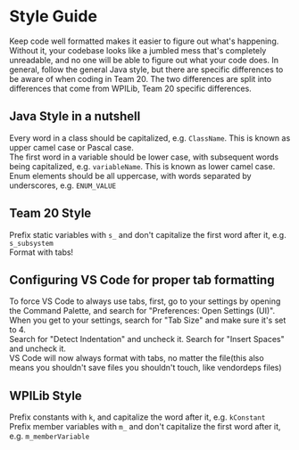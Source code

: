 Style Guide
===
Keep code well formatted makes it easier to figure out what's happening. Without it, your codebase looks like a jumbled mess that's completely unreadable, and no one will be able to figure out what your code does. In general, follow the general Java style, but there are specific differences to be aware of when coding in Team 20. The two differences are split into differences that come from WPILib, Team 20 specific differences.

Java Style in a nutshell
---
Every word in a class should be capitalized, e.g. `ClassName`. This is known as upper camel case or Pascal case.  
The first word in a variable should be lower case, with subsequent words being capitalized, e.g. `variableName`. This is known as lower camel case.
Enum elements should be all uppercase, with words separated by underscores, e.g. `ENUM_VALUE`  

Team 20 Style
---
Prefix static variables with `s_` and don't capitalize the first word after it, e.g. `s_subsystem`  
Format with tabs!  

Configuring VS Code for proper tab formatting
---
To force VS Code to always use tabs, first, go to your settings by opening the Command Palette, and search for "Preferences: Open Settings (UI)".  
When you get to your settings, search for "Tab Size" and make sure it's set to 4.  
Search for "Detect Indentation" and uncheck it. Search for "Insert Spaces" and uncheck it.  
VS Code will now always format with tabs, no matter the file(this also means you shouldn't save files you shouldn't touch, like vendordeps files)  

WPILib Style  
---
Prefix constants with `k`, and capitalize the word after it, e.g. `kConstant`  
Prefix member variables with `m_` and don't capitalize the first word after it, e.g. `m_memberVariable`  